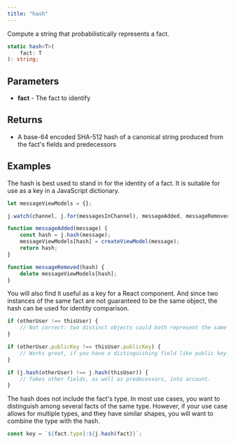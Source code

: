 ```yaml
---
title: "hash"
---
```


Compute a string that probabilistically represents a fact.

```typescript
static hash<T>(
    fact: T
): string;
```

## Parameters

* **fact** - The fact to identify

## Returns

* A base-64 encoded SHA-512 hash of a canonical string produced from the fact's fields and predecessors

## Examples

The hash is best used to stand in for the identity of a fact.
It is suitable for use as a key in a JavaScript dictionary.

```javascript
let messageViewModels = {};

j.watch(channel, j.for(messagesInChannel), messageAdded, messageRemoved);

function messageAdded(message) {
    const hash = j.hash(message);
    messageViewModels[hash] = createViewModel(message);
    return hash;
}

function messageRemoved(hash) {
    delete messageViewModels[hash];
}
```

You will also find it useful as a key for a React component.
And since two instances of the same fact are not guaranteed to be the same object, the hash can be used for identity comparison.

```javascript
if (otherUser !== thisUser) {
    // Not correct: two distinct objects could both represent the same fact.
}

if (otherUser.publicKey !== thisUser.publicKey) {
    // Works great, if you have a distinguishing field like public key.
}

if (j.hash(otherUser) !== j.hash(thisUser)) {
    // Takes other fields, as well as predecessors, into account.
}
```

The hash does not include the fact's type.
In most use cases, you want to distinguish among several facts of the same type.
However, if your use case allows for multiple types, and they have similar shapes, you will want to combine the type with the hash.

```javascript
const key = `${fact.type}:${j.hash(fact)}`;
```